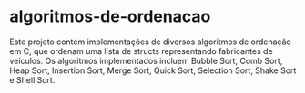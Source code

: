 # algoritmos-de-ordenacao
 Este projeto contém implementações de diversos algoritmos de ordenação em C, que ordenam uma lista de structs representando fabricantes de veículos. Os algoritmos implementados incluem Bubble Sort, Comb Sort, Heap Sort, Insertion Sort, Merge Sort, Quick Sort, Selection Sort, Shake Sort e Shell Sort. 
